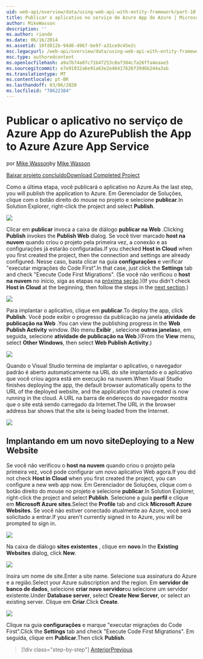 ```yaml
---
uid: web-api/overview/data/using-web-api-with-entity-framework/part-10
title: Publicar o aplicativo no serviço de Azure App do Azure | Microsoft Docs
author: MikeWasson
description: ''
ms.author: riande
ms.date: 06/16/2014
ms.assetid: 10fd812b-94d6-4967-be97-a31ce9c45e2c
msc.legacyurl: /web-api/overview/data/using-web-api-with-entity-framework/part-10
msc.type: authoredcontent
ms.openlocfilehash: a9a7b74a07c71b47253c0af304c7a26ffa4eaae5
ms.sourcegitcommit: e7e91932a6e91a63e2e46417626f39d6b244a3ab
ms.translationtype: MT
ms.contentlocale: pt-BR
ms.lasthandoff: 03/06/2020
ms.locfileid: "78622384"
---
```

# <a name="publish-the-app-to-azure-azure-app-service"></a><span data-ttu-id="1e27c-102">Publicar o aplicativo no serviço de Azure App do Azure</span><span class="sxs-lookup"><span data-stu-id="1e27c-102">Publish the App to Azure Azure App Service</span></span>

<span data-ttu-id="1e27c-103">por [Mike Wasson](https://github.com/MikeWasson)</span><span class="sxs-lookup"><span data-stu-id="1e27c-103">by [Mike Wasson](https://github.com/MikeWasson)</span></span>

[<span data-ttu-id="1e27c-104">Baixar projeto concluído</span><span class="sxs-lookup"><span data-stu-id="1e27c-104">Download Completed Project</span></span>](https://github.com/MikeWasson/BookService)

<span data-ttu-id="1e27c-105">Como a última etapa, você publicará o aplicativo no Azure.</span><span class="sxs-lookup"><span data-stu-id="1e27c-105">As the last step, you will publish the application to Azure.</span></span> <span data-ttu-id="1e27c-106">Em Gerenciador de Soluções, clique com o botão direito do mouse no projeto e selecione **publicar**.</span><span class="sxs-lookup"><span data-stu-id="1e27c-106">In Solution Explorer, right-click the project and select **Publish**.</span></span>

![](part-10/_static/image1.png)

<span data-ttu-id="1e27c-107">Clicar em **publicar** invoca a caixa de diálogo **publicar na Web** .</span><span class="sxs-lookup"><span data-stu-id="1e27c-107">Clicking **Publish** invokes the **Publish Web** dialog.</span></span> <span data-ttu-id="1e27c-108">Se você tiver marcado **host na nuvem** quando criou o projeto pela primeira vez, a conexão e as configurações já estarão configuradas.</span><span class="sxs-lookup"><span data-stu-id="1e27c-108">If you checked **Host in Cloud** when you first created the project, then the connection and settings are already configured.</span></span> <span data-ttu-id="1e27c-109">Nesse caso, basta clicar na guia **configurações** e verificar &quot;executar migrações do Code First&quot;.</span><span class="sxs-lookup"><span data-stu-id="1e27c-109">In that case, just click the **Settings** tab and check &quot;Execute Code First Migrations&quot;.</span></span> <span data-ttu-id="1e27c-110">(Se você não verificou o **host na nuvem** no início, siga as etapas na [próxima seção](#new-website).)</span><span class="sxs-lookup"><span data-stu-id="1e27c-110">(If you didn't check **Host in Cloud** at the beginning, then follow the steps in the [next section](#new-website).)</span></span>

[![](part-10/_static/image3.png)](part-10/_static/image2.png)

<span data-ttu-id="1e27c-111">Para implantar o aplicativo, clique em **publicar**.</span><span class="sxs-lookup"><span data-stu-id="1e27c-111">To deploy the app, click **Publish**.</span></span> <span data-ttu-id="1e27c-112">Você pode exibir o progresso da publicação na janela **atividade de publicação na Web** .</span><span class="sxs-lookup"><span data-stu-id="1e27c-112">You can view the publishing progress in the **Web Publish Activity** window.</span></span> <span data-ttu-id="1e27c-113">(No menu **Exibir** , selecione **outras janelas**e, em seguida, selecione **atividade de publicação na Web**.)</span><span class="sxs-lookup"><span data-stu-id="1e27c-113">(From the **View** menu, select **Other Windows**, then select **Web Publish Activity**.)</span></span>

![](part-10/_static/image4.png)

<span data-ttu-id="1e27c-114">Quando o Visual Studio termina de implantar o aplicativo, o navegador padrão é aberto automaticamente na URL do site implantado e o aplicativo que você criou agora está em execução na nuvem.</span><span class="sxs-lookup"><span data-stu-id="1e27c-114">When Visual Studio finishes deploying the app, the default browser automatically opens to the URL of the deployed website, and the application that you created is now running in the cloud.</span></span> <span data-ttu-id="1e27c-115">A URL na barra de endereços do navegador mostra que o site está sendo carregado da Internet.</span><span class="sxs-lookup"><span data-stu-id="1e27c-115">The URL in the browser address bar shows that the site is being loaded from the Internet.</span></span>

[![](part-10/_static/image6.png)](part-10/_static/image5.png)

<a id="new-website"></a>
## <a name="deploying-to-a-new-website"></a><span data-ttu-id="1e27c-116">Implantando em um novo site</span><span class="sxs-lookup"><span data-stu-id="1e27c-116">Deploying to a New Website</span></span>

<span data-ttu-id="1e27c-117">Se você não verificou o **host na nuvem** quando criou o projeto pela primeira vez, você pode configurar um novo aplicativo Web agora.</span><span class="sxs-lookup"><span data-stu-id="1e27c-117">If you did not check **Host in Cloud** when you first created the project, you can configure a new web app now.</span></span> <span data-ttu-id="1e27c-118">Em Gerenciador de Soluções, clique com o botão direito do mouse no projeto e selecione **publicar**.</span><span class="sxs-lookup"><span data-stu-id="1e27c-118">In Solution Explorer, right-click the project and select **Publish**.</span></span> <span data-ttu-id="1e27c-119">Selecione a guia **perfil** e clique em **Microsoft Azure sites**.</span><span class="sxs-lookup"><span data-stu-id="1e27c-119">Select the **Profile** tab and click **Microsoft Azure Websites**.</span></span> <span data-ttu-id="1e27c-120">Se você não estiver conectado atualmente ao Azure, você será solicitado a entrar.</span><span class="sxs-lookup"><span data-stu-id="1e27c-120">If you aren't currently signed in to Azure, you will be prompted to sign in.</span></span>

[![](part-10/_static/image8.png)](part-10/_static/image7.png)

<span data-ttu-id="1e27c-121">Na caixa de diálogo **sites existentes** , clique em **novo**.</span><span class="sxs-lookup"><span data-stu-id="1e27c-121">In the **Existing Websites** dialog, click **New**.</span></span>

![](part-10/_static/image9.png)

<span data-ttu-id="1e27c-122">Insira um nome de site.</span><span class="sxs-lookup"><span data-stu-id="1e27c-122">Enter a site name.</span></span> <span data-ttu-id="1e27c-123">Selecione sua assinatura do Azure e a região.</span><span class="sxs-lookup"><span data-stu-id="1e27c-123">Select your Azure subscription and the region.</span></span> <span data-ttu-id="1e27c-124">Em **servidor de banco de dados**, selecione **criar novo servidor**ou selecione um servidor existente.</span><span class="sxs-lookup"><span data-stu-id="1e27c-124">Under **Database server**, select **Create New Server**, or select an existing server.</span></span> <span data-ttu-id="1e27c-125">Clique em **Criar**.</span><span class="sxs-lookup"><span data-stu-id="1e27c-125">Click **Create**.</span></span>

[![](part-10/_static/image11.png)](part-10/_static/image10.png)

<span data-ttu-id="1e27c-126">Clique na guia **configurações** e marque &quot;executar migrações do Code First&quot;.</span><span class="sxs-lookup"><span data-stu-id="1e27c-126">Click the **Settings** tab and check &quot;Execute Code First Migrations&quot;.</span></span> <span data-ttu-id="1e27c-127">Em seguida, clique em **Publicar**.</span><span class="sxs-lookup"><span data-stu-id="1e27c-127">Then click **Publish**.</span></span>

> [!div class="step-by-step"]
> [<span data-ttu-id="1e27c-128">Anterior</span><span class="sxs-lookup"><span data-stu-id="1e27c-128">Previous</span></span>](part-9.md)

